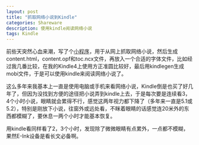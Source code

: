 ```yaml
---
layout: post
title: "抓取网络小说到Kindle"
categories: Shareware
description: 使用kindle阅读网络小说
tags: Kindle
---
```


前些天突然心血来潮，写了个[小程序](https://github.com/dfordsoft/getnovel)，用于从网上抓取网络小说，然后生成content.html，content.opf和toc.ncx文件，再放入一个合适的字体文件，比如经过我几番比较，在我的Kindle4上使用方正准圆比较好，最后用kindlegen生成mobi文件，于是可以使用kindle来阅读网络小说了。

这么多年来我基本上一直是使用电脑或手机来看网络小说，Kindle倒是也买了好几年了，但因为没找到方便的途径把小说弄到kindle上去，于是每次要是连续看3，4个小时小说，眼睛就会累得不行，感觉这两年视力都下降了（多年来一直是5.1或5.2），特别是刚放下小说，往窗外或远处看，不眯着眼睛的话感觉连20米外的东西都模糊了，要休息一两个小时才能基本恢复。

用kindle看同样看了2，3个小时，发现除了微微眼睛有点累外，一点都不模糊，果然E-Ink设备是看长文必备啊。